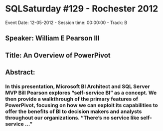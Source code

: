 # SQLSaturday #129 - Rochester 2012
Event Date: 12-05-2012 - Session time: 00:00:00 - Track: B
## Speaker: William E Pearson III
## Title: An Overview of PowerPivot
## Abstract:
### In this presentation, Microsoft BI Architect and SQL Server MVP Bill Pearson explores “self-service BI” as a concept. We then provide a walkthrough of the primary features of PowerPivot, focusing on how we can exploit its capabilities to offer the benefits of BI to decision makers and analysts throughout our organizations. “There’s no service like self-service …” 

